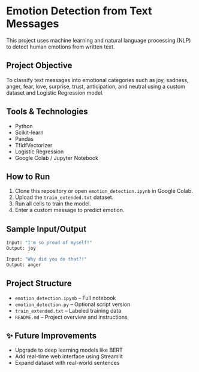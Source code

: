 #  Emotion Detection from Text Messages

This project uses machine learning and natural language processing (NLP) to detect human emotions from written text.

##  Project Objective
To classify text messages into emotional categories such as joy, sadness, anger, fear, love, surprise, trust, anticipation, and neutral using a custom dataset and Logistic Regression model.

##  Tools & Technologies
- Python
- Scikit-learn
- Pandas
- TfidfVectorizer
- Logistic Regression
- Google Colab / Jupyter Notebook

##  How to Run
1. Clone this repository or open `emotion_detection.ipynb` in Google Colab.
2. Upload the `train_extended.txt` dataset.
3. Run all cells to train the model.
4. Enter a custom message to predict emotion.

##  Sample Input/Output
```python
Input: "I'm so proud of myself!"
Output: joy

Input: "Why did you do that?!"
Output: anger
```

##  Project Structure
- `emotion_detection.ipynb` – Full notebook
- `emotion_detection.py` – Optional script version
- `train_extended.txt` – Labeled training data
- `README.md` – Project overview and instructions

## ✨ Future Improvements
- Upgrade to deep learning models like BERT
- Add real-time web interface using Streamlit
- Expand dataset with real-world sentences
